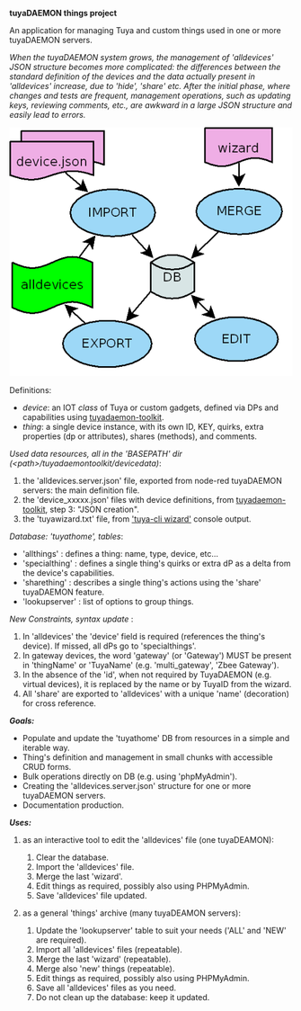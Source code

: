 **tuyaDAEMON things project**
 
An application for managing Tuya and custom things used in one or more tuyaDAEMON servers. <br>

_When the tuyaDAEMON system grows, the management of 'alldevices' JSON structure becomes more complicated: the differences between the standard definition of the devices and the data actually present in 'alldevices' increase, due to 'hide', 'share' etc. After the initial phase, where changes and tests are frequent, management operations, such as updating keys, reviewing comments, etc., are awkward in a large JSON structure and easily lead to errors._

   ![](https://github.com/msillano/tuyaDAEMON/blob/main/pics/deamonthings.png?raw=true)

 Definitions:
  - *device*: an IOT _class_ of Tuya or custom gadgets, defined via DPs and capabilities using [tuyadaemon-toolkit](https://github.com/msillano/tuyaDAEMON/wiki/90.-tuyaDAEMON-toolkit).
  - *thing*: a single device instance, with its own ID, KEY, quirks, extra properties (dp or attributes), shares (methods), and comments.

_Used data resources, all in the 'BASEPATH' dir (&lt;path>/tuyadaemontoolkit/devicedata)_:
1. the 'alldevices.server.json' file, exported from node-red tuyaDAEMON servers: the main definition file.
1. the 'device_xxxxx.json' files with device definitions, from [tuyadaemon-toolkit](https://github.com/msillano/tuyaDAEMON/tree/main/tuyaDAEMON.toolkit), step 3: "JSON creation".
1. the 'tuyawizard.txt' file, from ['tuya-cli wizard'](https://github.com/msillano/tuyaDAEMON/wiki/50.-Howto:-add-a-new-device-to-tuyaDAEMON#1-preconditions) console output.
 
_Database: 'tuyathome', tables_:
 -    'allthings'    : defines a thing: name, type, device, etc...
 -    'specialthing' : defines a single thing's quirks or extra dP as a delta from the device's capabilities.
 -    'sharething'   : describes a single thing's actions using the 'share' tuyaDAEMON feature.
 -    'lookupserver' : list of options to group things.

_New Constraints, syntax update_ :
1. In 'alldevices' the 'device' field is required (references the thing's device). If missed, all dPs go to 'specialthings'.
2. In gateway devices, the word 'gateway' (or 'Gateway') MUST be present in 'thingName' or 'TuyaName' (e.g. 'multi_gateway', 'Zbee Gateway').
3. In the absence of the 'id', when not required by TuyaDAEMON (e.g. virtual devices), it is replaced by the name or by TuyaID from the wizard.
4. All 'share' are exported to 'alldevices' with a unique 'name' (decoration) for cross reference.

***Goals:***

  - Populate and update the 'tuyathome' DB from resources in a simple and iterable way.
  - Thing's definition and management in small chunks with accessible CRUD forms.
  - Bulk operations directly on DB (e.g. using 'phpMyAdmin').
  - Creating the 'alldevices.server.json' structure for one or more tuyaDAEMON servers.
  - Documentation production.

***Uses:***

1. as an interactive tool to edit the 'alldevices' file (one tuyaDEAMON):
   1. Clear the database.
   2. Import the 'alldevices' file.
   3. Merge the last 'wizard'.
   4. Edit things as required, possibly also using PHPMyAdmin.
   5. Save 'alldevices' file updated.

2. as a general 'things' archive (many tuyaDEAMON servers):
   1. Update the 'lookupserver' table to suit your needs ('ALL' and 'NEW' are required).
   1. Import all 'alldevices' files (repeatable).
   1. Merge the last 'wizard' (repeatable).
   2. Merge also 'new' things  (repeatable).
   4. Edit things as required, possibly also using PHPMyAdmin.
   5. Save all 'alldevices' files as you need.
   6. Do not clean up the database: keep it updated.


